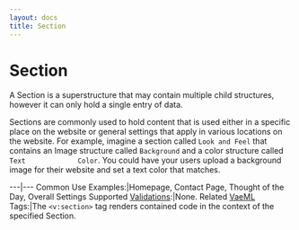 ```yaml
---
layout: docs
title: Section
---
```


# Section

A Section is a superstructure that may contain multiple child
structures, however it can only hold a single entry of data.

Sections are commonly used to hold content that is used either in a
specific place on the website or general settings that apply in various
locations on the website. For example, imagine a section called
`Look and Feel` that contains an Image structure called `Background` and
a color structure called `Text             Color`. You could have your
users upload a background image for their website and set a text color
that matches.

---|---
Common Use Examples:|Homepage, Contact Page, Thought of the Day, Overall Settings
Supported [Validations](#validations):|None.
Related [VaeML](#vaeml) Tags:|The `<v:section>` tag renders contained code in the context of the specified Section.
